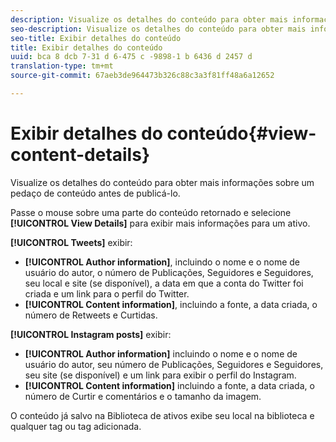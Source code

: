 ```yaml
---
description: Visualize os detalhes do conteúdo para obter mais informações sobre um pedaço de conteúdo antes de publicá-lo.
seo-description: Visualize os detalhes do conteúdo para obter mais informações sobre um pedaço de conteúdo antes de publicá-lo.
seo-title: Exibir detalhes do conteúdo
title: Exibir detalhes do conteúdo
uuid: bca 8 dcb 7-31 d 6-475 c -9898-1 b 6436 d 2457 d
translation-type: tm+mt
source-git-commit: 67aeb3de964473b326c88c3a3f81ff48a6a12652

---
```



# Exibir detalhes do conteúdo{#view-content-details}

Visualize os detalhes do conteúdo para obter mais informações sobre um pedaço de conteúdo antes de publicá-lo.

Passe o mouse sobre uma parte do conteúdo retornado e selecione **[!UICONTROL View Details]** para exibir mais informações para um ativo.

**[!UICONTROL Tweets]** exibir:

* **[!UICONTROL Author information]**, incluindo o nome e o nome de usuário do autor, o número de Publicações, Seguidores e Seguidores, seu local e site (se disponível), a data em que a conta do Twitter foi criada e um link para o perfil do Twitter.
* **[!UICONTROL Content information]**, incluindo a fonte, a data criada, o número de Retweets e Curtidas.

**[!UICONTROL Instagram posts]** exibir:

* **[!UICONTROL Author information]** incluindo o nome e o nome de usuário do autor, seu número de Publicações, Seguidores e Seguidores, seu site (se disponível) e um link para exibir o perfil do Instagram.
* **[!UICONTROL Content information]** incluindo a fonte, a data criada, o número de Curtir e comentários e o tamanho da imagem.

O conteúdo já salvo na Biblioteca de ativos exibe seu local na biblioteca e qualquer tag ou tag adicionada.
